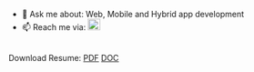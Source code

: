 - 💬 Ask me about: Web, Mobile and Hybrid app development
- 📫 Reach me via:  <a href="https://www.linkedin.com/in/prasadaraju/"><img alt="Prasada Indukuri" width="22px" height="20px" src="https://cdn.simpleicons.org/linkedin/white/white" /></a>

<br/>
Download Resume:
<a href="https://github.com/contactipraju/contactipraju/blob/master/files/Prasada-Indukuri-SrFrontendEng-Resume.pdf" classname="btn btn-outline" download="">PDF</a>
<a href="/files/Prasada-Indukuri-SrFrontendEng-Resume.docx" classname="btn btn-outline" download="">DOC</a>

<!--

### Hi there 👋

<br/>

![Prasada's github stats](https://github-readme-stats.vercel.app/api?username=contactipraju&show_icons=true&hide_border=true)

<br/>

**contactipraju/contactipraju** is a ✨ _special_ ✨ repository because its `README.md` (this file) appears on your GitHub profile.

Here are some ideas to get you started:

- 🔭 I’m currently working on ...
- 🌱 I’m currently learning ...
- 👯 I’m looking to collaborate on ...
- 🤔 I’m looking for help with ...
- 💬 Ask me about ...
- 📫 How to reach me: ...
- 😄 Pronouns: ...
- ⚡ Fun fact: ...
-->
